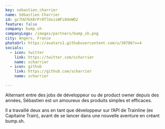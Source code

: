```yaml
---
key: sebastien_charrier
name: Sébastien Charrier
id: gc7UU76X8rPr0TlUxisWFi8deWD2
feature: false
company: bump.sh
companyLogo: /images/partners/bump_sh.png
city: Angers, France
photoUrl: https://avatars1.githubusercontent.com/u/30788?v=4
socials:
  - icon: twitter
    link: https://twitter.com/scharrier
    name: scharrier
  - icon: github
    link: https://github.com/scharrier
    name: scharrier

---
```


Alternant entre des jobs de développeur ou de product owner depuis des années, Sébastien est un amoureux des produits simples et efficaces.

Il a travaillé deux ans en tant que développeur sur l’API de Trainline (ex Capitaine Train), avant de se lancer dans une nouvelle aventure en créant bump.sh.
